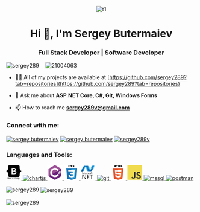 <p align="center">
  <img src="https://github.com/sergey289/sergey289/assets/63552702/b458f553-27ce-4b3d-b7f2-f163e0af9332" width="800px"   alt="t1"/>
</p>
<h1 align="center">Hi 👋, I'm Sergey Butermaiev</h1>
<h3 align="center">Full Stack Developer | Software Developer</h3>

  <img align="right" src="https://github.com/sergey289/Airport-Simulator/assets/63552702/3dd6daba-7a58-464e-97e4-609b348a23a3" alt="21004063" width="400"/> 


<p align="left"> <img src="https://komarev.com/ghpvc/?username=sergey289&label=Profile%20views&color=0e75b6&style=flat" alt="sergey289" /> </p>

- 👨‍💻 All of my projects are available at [https://github.com/sergey289?tab=repositories](https://github.com/sergey289?tab=repositories)

- 💬 Ask me about **ASP.NET Core, C#, Git, Windows Forms**

- 📫 How to reach me **sergey289v@gmail.com**

<h3 align="left">Connect with me:</h3>
<p align="left">
<a href="https://linkedin.com/in/sergey butermaiev" target="blank"><img align="center" src="https://raw.githubusercontent.com/rahuldkjain/github-profile-readme-generator/master/src/images/icons/Social/linked-in-alt.svg" alt="sergey butermaiev" height="30" width="40" /></a>
<a href="https://fb.com/sergey butermaiev" target="blank"><img align="center" src="https://raw.githubusercontent.com/rahuldkjain/github-profile-readme-generator/master/src/images/icons/Social/facebook.svg" alt="sergey butermaiev" height="30" width="40" /></a>
<a href="https://instagram.com/sergey289v" target="blank"><img align="center" src="https://raw.githubusercontent.com/rahuldkjain/github-profile-readme-generator/master/src/images/icons/Social/instagram.svg" alt="sergey289v" height="30" width="40" /></a>
</p>

<h3 align="left">Languages and Tools:</h3>
<p align="left"> <a href="https://getbootstrap.com" target="_blank" rel="noreferrer"> <img src="https://raw.githubusercontent.com/devicons/devicon/master/icons/bootstrap/bootstrap-plain-wordmark.svg" alt="bootstrap" width="40" height="40"/> </a> <a href="https://www.chartjs.org" target="_blank" rel="noreferrer"> <img src="https://www.chartjs.org/media/logo-title.svg" alt="chartjs" width="40" height="40"/> </a> <a href="https://www.w3schools.com/cs/" target="_blank" rel="noreferrer"> <img src="https://raw.githubusercontent.com/devicons/devicon/master/icons/csharp/csharp-original.svg" alt="csharp" width="40" height="40"/> </a> <a href="https://www.w3schools.com/css/" target="_blank" rel="noreferrer"> <img src="https://raw.githubusercontent.com/devicons/devicon/master/icons/css3/css3-original-wordmark.svg" alt="css3" width="40" height="40"/> </a> <a href="https://dotnet.microsoft.com/" target="_blank" rel="noreferrer"> <img src="https://raw.githubusercontent.com/devicons/devicon/master/icons/dot-net/dot-net-original-wordmark.svg" alt="dotnet" width="40" height="40"/> </a> <a href="https://git-scm.com/" target="_blank" rel="noreferrer"> <img src="https://www.vectorlogo.zone/logos/git-scm/git-scm-icon.svg" alt="git" width="40" height="40"/> </a> <a href="https://www.w3.org/html/" target="_blank" rel="noreferrer"> <img src="https://raw.githubusercontent.com/devicons/devicon/master/icons/html5/html5-original-wordmark.svg" alt="html5" width="40" height="40"/> </a> <a href="https://developer.mozilla.org/en-US/docs/Web/JavaScript" target="_blank" rel="noreferrer"> <img src="https://raw.githubusercontent.com/devicons/devicon/master/icons/javascript/javascript-original.svg" alt="javascript" width="40" height="40"/> </a> <a href="https://www.microsoft.com/en-us/sql-server" target="_blank" rel="noreferrer"> <img src="https://www.svgrepo.com/show/303229/microsoft-sql-server-logo.svg" alt="mssql" width="40" height="40"/> </a> <a href="https://postman.com" target="_blank" rel="noreferrer"> <img src="https://www.vectorlogo.zone/logos/getpostman/getpostman-icon.svg" alt="postman" width="40" height="40"/> </a> </p>

<p><img align="left" src="https://github-readme-stats.vercel.app/api/top-langs?username=sergey289&show_icons=true&locale=en&layout=compact" alt="sergey289" /></p>

<p>&nbsp;<img align="center" src="https://github-readme-stats.vercel.app/api?username=sergey289&show_icons=true&locale=en" alt="sergey289" /></p>

<p><img align="center" src="https://github-readme-streak-stats.herokuapp.com/?user=sergey289&" alt="sergey289" /></p>
